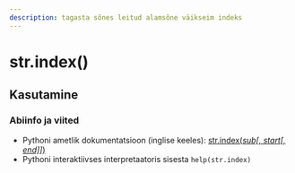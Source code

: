 ```yaml
---
description: tagasta sõnes leitud alamsõne väikseim indeks
---
```


# str.index\(\)

## Kasutamine

### Abiinfo ja viited

* Pythoni ametlik dokumentatsioon \(inglise keeles\): [str.index\(_sub\[, start\[, end\]\]_\)](https://docs.python.org/3/library/stdtypes.html#str.index)
* Pythoni interaktiivses interpretaatoris sisesta `help(str.index)`

